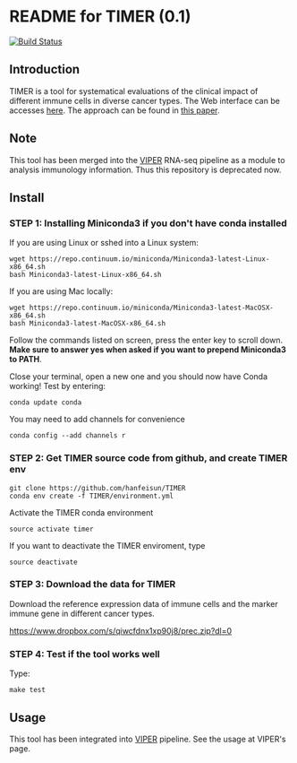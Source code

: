 # README for TIMER (0.1)

[![Build Status](https://travis-ci.org/hanfeisun/TIMER.svg?branch=master)](https://travis-ci.org/hanfeisun/TIMER)


## Introduction

TIMER is a tool for systematical evaluations of the clinical impact of different immune cells in diverse cancer types. The Web interface can be accesses [here](http://cistrome.org/TIMER/). The approach can be found in [this paper](http://liulab.dfci.harvard.edu/publications/GenomeBiol16_174.pdf).

## Note

This tool has been merged into the [VIPER](https://bitbucket.org/cfce/viper) RNA-seq pipeline as a module to analysis immunology information. Thus this repository is deprecated now. 

## Install


### STEP 1: Installing Miniconda3 if you don't have conda installed

If you are using Linux or sshed into a Linux system:
```
wget https://repo.continuum.io/miniconda/Miniconda3-latest-Linux-x86_64.sh
bash Miniconda3-latest-Linux-x86_64.sh
```
If you are using Mac locally:
```
wget https://repo.continuum.io/miniconda/Miniconda3-latest-MacOSX-x86_64.sh
bash Miniconda3-latest-MacOSX-x86_64.sh
```

Follow the commands listed on screen, press the enter key to scroll down.
**Make sure to answer yes when asked if you want to prepend Miniconda3 to PATH**.

Close your terminal, open a new one and you should now have Conda working! Test by entering:
```
conda update conda
```

You may need to add channels for convenience
```
conda config --add channels r
```


### STEP 2: Get TIMER source code from github, and create TIMER env

```
git clone https://github.com/hanfeisun/TIMER
conda env create -f TIMER/environment.yml
```

Activate the TIMER conda environment
```
source activate timer
```

If you want to deactivate the TIMER enviroment, type
```
source deactivate
```

### STEP 3: Download the data for TIMER

Download the reference expression data of immune cells and the marker immune gene in different cancer types.

https://www.dropbox.com/s/qiwcfdnx1xp90j8/prec.zip?dl=0

### STEP 4: Test if the tool works well

Type:
```
make test
```


## Usage

This tool has been integrated into [VIPER](https://bitbucket.org/cfce/viper) pipeline. See the usage at VIPER's page.


